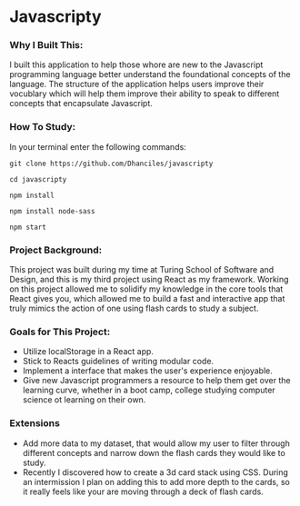 # Javascripty

### Why I Built This: 

I built this application to help those whore are new to the Javascript programming language better understand the foundational concepts of the language. The structure of the application helps users improve their vocublary which will help them improve their ability to speak to different concepts that encapsulate Javascript. 

### How To Study: 

In your terminal enter the following commands: 

`git clone https://github.com/Dhanciles/javascripty`

`cd javascripty`

`npm install`

`npm install node-sass`

`npm start`

### Project Background: 

This project was built during my time at Turing School of Software and Design, and this is my third project using React as my framework. Working on this project allowed me to solidify my knowledge in the core tools that React gives you, which allowed me to build a fast and interactive app that truly mimics the action of one using flash cards to study a subject. 

### Goals for This Project: 
- Utilize localStorage in a React app.
- Stick to Reacts guidelines of writing modular code. 
- Implement a interface that makes the user's experience enjoyable.
- Give new Javascript programmers a resource to help them get over the learning curve, whether in a boot camp, college studying computer science ot learning on their own. 

### Extensions 
- Add more data to my dataset, that would allow my user to filter through different concepts and narrow down the flash cards they would like to study. 
- Recently I discovered how to create a 3d card stack using CSS. During an intermission I plan on adding this to add more depth to the cards, so it really feels like your are moving through a deck of flash cards. 